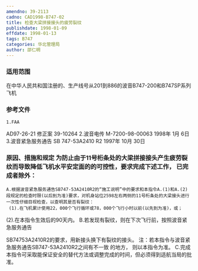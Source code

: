 ```yaml
---
amendno: 39-2113
cadno: CAD1998-B747-02
title: 检查大梁拼接接头的疲劳裂纹
publishdate: 1998-01-09
effdate: 1998-01-13
tags: B747
categories: 华北管理局
author: 邵仁明
---
```


### 适用范围 
在中华人民共和国注册的、生产线号从201到886的波音B747-200和B747SP系列飞机

### 参考文件
    1.FAA 
AD97-26-21 修正案 39-10264 
    2.波音电传 M-7200-98-00063 1998年 1月 6日
    3.波音紧急服务通告 SB 747-53A2410 R2 1997年 10月 30日


### 原因、措施和规定     为防止由于11号桁条处的大梁拼接接头产生疲劳裂纹而导致降低飞机水平安定面的的可控性，要求完成下述工作， 已完成者除外： 
    A.根据波音紧急服务通告SB747-53A2410R2的“施工说明”中的要求和本指令A.(1)和A.(2)段规定的检查时限(以后到为准)要求，对机身站位2598左右两侧的11号桁条处的大梁接头进行一次性仔细目视检查，以查明其是否有裂纹： 
     (1).在飞机累计使用22，000个飞行循环或78，000个飞行小时以前(以先到为准)，或； 

(2).在本指令生效后的90天内。 
    B.若发现有裂纹，则在下次飞行前，按照波音紧急服务通告
    
SB74753A2410R2的要求，用新接头换下有裂纹的接头。     注：若本指令与波音紧急服务通告SB747-53A2410R2之间有不一致
的地方， 则以本指令为准。 
    C.完成本指令可采取能保证安全的替代方法或调整完成的时间，但必须得到适航当局的批准。
